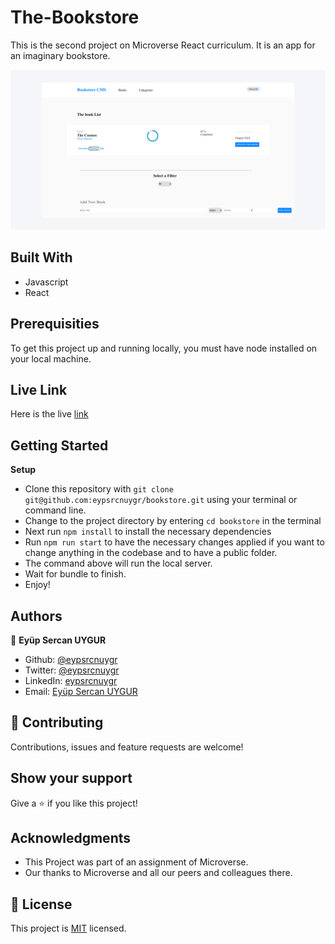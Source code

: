 # The-Bookstore

This is the second project on Microverse React curriculum. It is an app for an  imaginary bookstore. 

![screenshot](./public/screenshot.png)<br>

## Built With

- Javascript
- React

## Prerequisities

To get this project up and running locally, you must have node installed on your local machine.

## Live Link

Here is the live [link](https://bookstore-sercan.herokuapp.com/)

## Getting Started

**Setup**

- Clone this repository with ```git clone git@github.com:eypsrcnuygr/bookstore.git``` using your terminal or command line.<br>
- Change to the project directory by entering ```cd bookstore``` in the terminal<br>
- Next run ```npm install``` to install the necessary dependencies<br>
- Run ```npm run start``` to have the necessary changes applied if you want to change anything in the codebase and to have a public folder.<br>
- The command above will run the local server.<br>
- Wait for bundle to finish.<br>
- Enjoy!<br>

## Authors

👤 **Eyüp Sercan UYGUR**

-   Github: [@eypsrcnuygr](https://github.com/eypsrcnuygr)
-   Twitter: [@eypsrcnuygr](https://twitter.com/eypsrcnuygr)
-   LinkedIn: [eypsrcnuygr](https://www.linkedin.com/in/eypsrcnuygr/)
-   Email: [Eyüp Sercan UYGUR](sercanuygur@gmail.com)


## 🤝 Contributing

Contributions, issues and feature requests are welcome!

## Show your support

Give a ⭐️ if you like this project!

## Acknowledgments

-   This Project was part of an assignment of Microverse.
-   Our thanks to Microverse and all our peers and colleagues there.

## 📝 License

This project is [MIT](https://github.com/git/git-scm.com/blob/master/MIT-LICENSE.txt) licensed.
